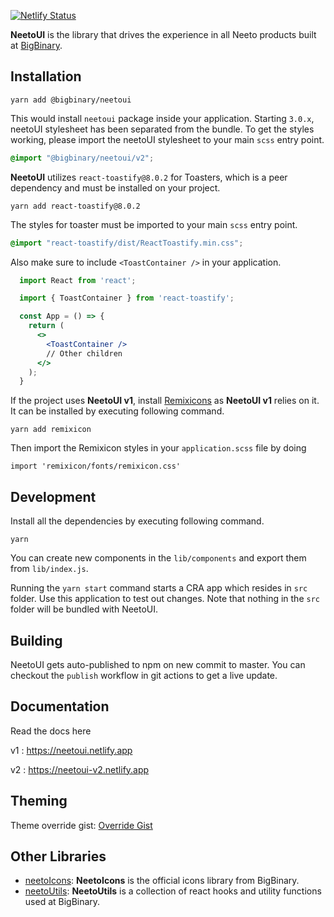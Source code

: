 [![Netlify Status](https://api.netlify.com/api/v1/badges/1026fc08-b879-4046-a480-cb6a29055fe0/deploy-status)](https://app.netlify.com/sites/adoring-mayer-6eabd9/deploys)

**NeetoUI** is the library that drives the experience in all Neeto products built at [BigBinary](https://www.bigbinary.com).

## Installation

```
yarn add @bigbinary/neetoui
```

This would install `neetoui` package inside your application.
Starting `3.0.x`, neetoUI stylesheet has been separated from the bundle. To get the styles working, please import the neetoUI stylesheet to your main `scss` entry point.

```scss
@import "@bigbinary/neetoui/v2";
```

**NeetoUI** utilizes `react-toastify@8.0.2` for Toasters, which is a peer dependency and must be installed on your project.

```
yarn add react-toastify@8.0.2
```

The styles for toaster must be imported to your main `scss` entry point.

```scss
@import "react-toastify/dist/ReactToastify.min.css";
```

Also make sure to include `<ToastContainer />` in your application.

```jsx
  import React from 'react';

  import { ToastContainer } from 'react-toastify';

  const App = () => {
    return (
      <>
        <ToastContainer />
        // Other children
      </>
    );
  }
```

If the project uses **NeetoUI v1**, install [Remixicons](https://remixicon.com/) as **NeetoUI v1** relies on it. It can be installed by executing following command.

```
yarn add remixicon
```

Then import the Remixicon styles in your `application.scss` file by doing

```
import 'remixicon/fonts/remixicon.css'
```

## Development

Install all the dependencies by executing following command.

```
yarn
```

You can create new components in the `lib/components` and export them from `lib/index.js`.

Running the `yarn start` command starts a CRA app which resides in `src` folder. Use this application to test out changes. Note that nothing in the `src` folder will be bundled with NeetoUI.

## Building

NeetoUI gets auto-published to npm on new commit to master. You can checkout the `publish` workflow in git actions to get a live update.

## Documentation

Read the docs here

v1 : https://neetoui.netlify.app

v2 : https://neetoui-v2.netlify.app

## Theming

Theme override gist: [Override Gist](https://gist.github.com/goutham-subramanyam/d0619f8d089b10e7474a32478110ea0f)

## Other Libraries

- [neetoIcons](https://github.com/bigbinary/neeto-icons): **NeetoIcons** is the official icons library from BigBinary.
- [neetoUtils](https://github.com/bigbinary/neeto-utils): **NeetoUtils** is a collection of react hooks and utility functions used at BigBinary.

